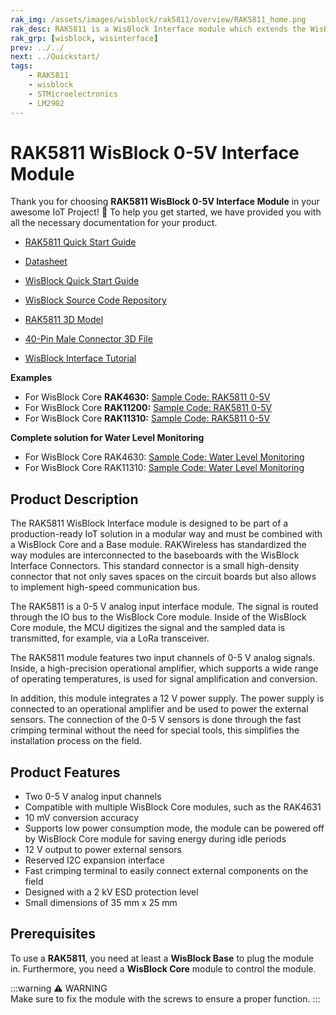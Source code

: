 ```yaml
---
rak_img: /assets/images/wisblock/rak5811/overview/RAK5811_home.png
rak_desc: RAK5811 is a WisBlock Interface module which extends the WisBlock system with 2 analog input ports. The analog ports have a 0-5V input range and are connected to the WisBlock Core MCU’s analog inputs.
rak_grp: [wisblock, wisinterface]
prev: ../../
next: ../Quickstart/
tags:
    - RAK5811
    - wisblock
    - STMicroelectronics
    - LM2902
---
```


# RAK5811 WisBlock 0-5V Interface Module

Thank you for choosing **RAK5811 WisBlock 0-5V Interface Module** in your awesome IoT Project! 🎉 To help you get started, we have provided you with all the necessary documentation for your product.

* [RAK5811 Quick Start Guide](../Quickstart/)
* [Datasheet](../Datasheet/)
* <a href="../../Quickstart/" target="_blank">WisBlock Quick Start Guide</a>

* [WisBlock Source Code Repository](https://github.com/RAKWireless/WisBlock/)
* [RAK5811 3D Model](https://downloads.rakwireless.com/LoRa/WisBlock/WisBlock-3D/pwb-rak5811.stp)
* [40-Pin Male Connector 3D File](https://downloads.rakwireless.com/3D_File/Accessory/WisConnector/M40S1003K6M.stp)
* [WisBlock Interface Tutorial](/Knowledge-Hub/Learn/WisBlock-IO-Tutorial/)

**Examples**

* For WisBlock Core **RAK4630:** [Sample Code: RAK5811 0-5V](https://github.com/RAKWireless/WisBlock/tree/master/examples/RAK4630/IO/RAK5811_0-5V)
* For WisBlock Core **RAK11200:** [Sample Code: RAK5811 0-5V](https://github.com/RAKWireless/WisBlock/tree/master/examples/RAK11200/IO/RAK5811_0-5V)
* For WisBlock Core **RAK11310:** [Sample Code: RAK5811 0-5V](https://github.com/RAKWireless/WisBlock/tree/master/examples/RAK11300/IO/RAK5811_0-5V)

**Complete solution for Water Level Monitoring**

* For WisBlock Core RAK4630: [Sample Code: Water Level Monitoring](https://github.com/RAKWireless/WisBlock/tree/master/examples/RAK4630/solutions/Water_Level_Monitoring)
* For WisBlock Core RAK11310: [Sample Code: Water Level Monitoring](https://github.com/RAKWireless/WisBlock/tree/master/examples/RAK11300/solutions/Weather_Monitoring)


## Product Description

The RAK5811 WisBlock Interface module is designed to be part of a production-ready IoT solution in a modular way and must be combined with a WisBlock Core and a Base module. RAKWireless has standardized the way modules are interconnected to the baseboards with the WisBlock Interface Connectors. This standard connector is a small high-density connector that not only saves spaces on the circuit boards but also allows to implement high-speed communication bus.

The RAK5811 is a 0-5&nbsp;V analog input interface module. The signal is routed through the IO bus to the WisBlock Core module. Inside of the WisBlock Core module, the MCU digitizes the signal and the sampled data is transmitted, for example, via a LoRa transceiver.

The RAK5811 module features two input channels of 0-5&nbsp;V analog signals. Inside, a high-precision operational amplifier, which supports a wide range of operating temperatures, is used for signal amplification and conversion.

In addition, this module integrates a 12&nbsp;V power supply. The power supply is connected to an operational amplifier and be used to power the external sensors. The connection of the 0-5&nbsp;V sensors is done through the fast crimping terminal without the need for special tools, this simplifies the installation process on the field.

## Product Features

*	Two 0-5&nbsp;V analog input channels
*	Compatible with multiple WisBlock Core modules, such as the RAK4631
*	10&nbsp;mV conversion accuracy
*	Supports low power consumption mode, the module can be powered off by WisBlock Core module for saving energy during idle periods
*	12&nbsp;V output to power external sensors
*	Reserved I2C expansion interface
*	Fast crimping terminal to easily connect external components on the field
*	Designed with a 2&nbsp;kV ESD protection level
*	Small dimensions of 35&nbsp;mm x 25&nbsp;mm


## Prerequisites

To use a **RAK5811**, you need at least a **WisBlock Base** to plug the module in. Furthermore, you need a **WisBlock Core** module to control the module.
 
:::warning ⚠️ WARNING    
Make sure to fix the module with the screws to ensure a proper function.
:::
